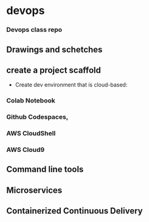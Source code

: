 # devops
### Devops class repo


## Drawings and schetches

## create a project scaffold
* Create dev environment that is cloud-based:
### Colab Notebook
### Github Codespaces,
### AWS CloudShell
### AWS Cloud9
 

## Command line tools

## Microservices

## Containerized Continuous Delivery
